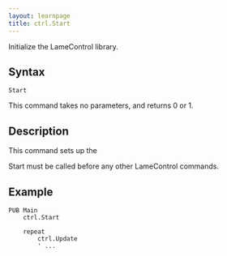 ```yaml
---
layout: learnpage
title: ctrl.Start
--- 
```


Initialize the LameControl library.

## Syntax

    Start

This command takes no parameters, and returns 0 or 1.

## Description

This command sets up the

Start must be called before any other LameControl commands.

## Example

    PUB Main
        ctrl.Start
     
        repeat
            ctrl.Update
            ' ...



